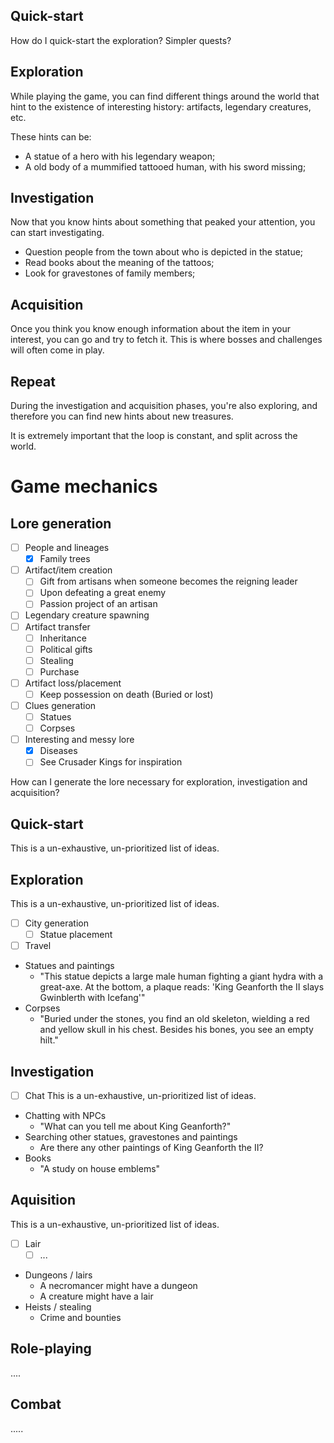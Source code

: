 ## Quick-start
How do I quick-start the exploration?
Simpler quests?
## Exploration
While playing the game, you can find different things around the world that hint to the existence of interesting history: artifacts, legendary creatures, etc.

These hints can be:
- A statue of a hero with his legendary weapon;
- A old body of a mummified tattooed human, with his sword missing;
## Investigation
Now that you know hints about something that peaked your attention, you can start investigating.
- Question people from the town about who is depicted in the statue;
- Read books about the meaning of the tattoos;
- Look for gravestones of family members;

## Acquisition
Once you think you know enough information about the item in your interest, you can go and try to fetch it. This is where bosses and challenges will often come in play.
## Repeat
During the investigation and acquisition phases, you're also exploring, and therefore you can find new hints about new treasures.

It is extremely important that the loop is constant, and split across the world.

# Game mechanics
## Lore generation
- [ ] People and lineages
	- [x] Family trees
- [ ] Artifact/item creation
	- [ ] Gift from artisans when someone becomes the reigning leader
	- [ ] Upon defeating a great enemy
	- [ ] Passion project of an artisan
- [ ] Legendary creature spawning
- [ ] Artifact transfer
	- [ ] Inheritance
	- [ ] Political gifts
	- [ ] Stealing
	- [ ] Purchase
- [ ] Artifact loss/placement
	- [ ] Keep possession on death (Buried or lost)
- [ ] Clues generation
	- [ ] Statues
	- [ ] Corpses
- [ ] Interesting and messy lore
	- [x] Diseases
	- [ ] See Crusader Kings for inspiration

How can I generate the lore necessary for exploration, investigation and acquisition?

## Quick-start
This is a un-exhaustive, un-prioritized list of ideas.

## Exploration
This is a un-exhaustive, un-prioritized list of ideas.
- [ ] City generation
	- [ ] Statue placement
- [ ] Travel
- Statues and paintings
	- "This statue depicts a large male human fighting a giant hydra with a great-axe. At the bottom, a plaque reads: 'King Geanforth the II slays Gwinblerth with Icefang'"
- Corpses
	- "Buried under the stones, you find an old skeleton, wielding a red and yellow skull in his chest. Besides his bones, you see an empty hilt."
## Investigation
- [ ] Chat
This is a un-exhaustive, un-prioritized list of ideas.
- Chatting with NPCs
	- "What can you tell me about King Geanforth?"
- Searching other statues, gravestones and paintings
	- Are there any other paintings of King Geanforth the II?
- Books
	- "A study on house emblems"
## Aquisition
This is a un-exhaustive, un-prioritized list of ideas.
- [ ] Lair
	- [ ] ...
- Dungeons / lairs
	- A necromancer might have a dungeon
	- A creature might have a lair
- Heists / stealing
	- Crime and bounties

## Role-playing
....

## Combat
.....